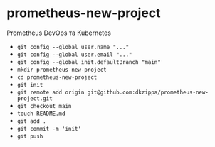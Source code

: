 # prometheus-new-project
Prometheus DevOps та Kubernetes

- `git config --global user.name "..."`
- `git config --global user.email "..."`
- `git config --global init.defaultBranch "main"`
- `mkdir prometheus-new-project`
- `cd prometheus-new-project`
- `git init`
- `git remote add origin git@github.com:dkzippa/prometheus-new-project.git`
- `git checkout main`
- `touch README.md`
- `git add .`
- `git commit -m 'init'` 
- `git push`
